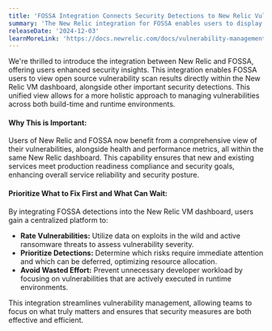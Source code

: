 ```yaml
---
title: 'FOSSA Integration Connects Security Detections to New Relic Vulnerability Management'
summary: 'The New Relic integration for FOSSA enables users to display open source vulnerability scan results from FOSSA alongside other security detections within the New Relic Vulnerability Management (VM) dashboard.'
releaseDate: '2024-12-03'
learnMoreLink: 'https://docs.newrelic.com/docs/vulnerability-management/integrations/fossa/'
---
```


We're thrilled to introduce the integration between New Relic and FOSSA, offering users enhanced security insights. This integration enables FOSSA users to view open source vulnerability scan results directly within the New Relic VM dashboard, alongside other important security detections. This unified view allows for a more holistic approach to managing vulnerabilities across both build-time and runtime environments.

#### Why This is Important:
Users of New Relic and FOSSA now benefit from a comprehensive view of their vulnerabilities, alongside health and performance metrics, all within the same New Relic dashboard. This capability ensures that new and existing services meet production readiness compliance and security goals, enhancing overall service reliability and security posture.

#### Prioritize What to Fix First and What Can Wait:
By integrating FOSSA detections into the New Relic VM dashboard, users gain a centralized platform to:

- **Rate Vulnerabilities:** Utilize data on exploits in the wild and active ransomware threats to assess vulnerability severity.
- **Prioritize Detections:** Determine which risks require immediate attention and which can be deferred, optimizing resource allocation.
- **Avoid Wasted Effort:** Prevent unnecessary developer workload by focusing on vulnerabilities that are actively executed in runtime environments.

This integration streamlines vulnerability management, allowing teams to focus on what truly matters and ensures that security measures are both effective and efficient.